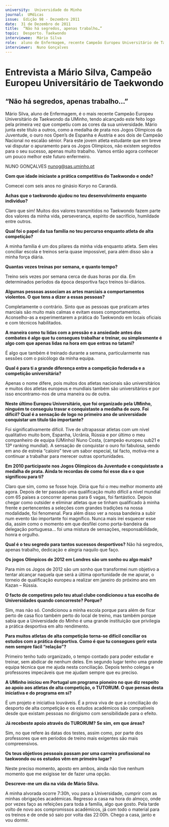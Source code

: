 ```yaml
---
university:  Universidade do Minho
journal:  UMdicas
issue:  Edição 98 - Dezembro 2011
date:  31 de Dezembro de 2011
title:  “Não há segredos, apenas trabalho…”
topic:  Desporto. Taekwondo
interviewee:  Mário Silva
role:  aluno de Enfermagem, recente Campeão Europeu Universitário de Taekwondo da UMinho
interviewer:  Nuno Gonçalves
--- 
```


# Entrevista a Mário Silva, Campeão Europeu Universitário de Taekwondo 

## “Não há segredos, apenas trabalho…”


Mário Silva, aluno de Enfermagem, é o mais recente Campeão Europeu Universitário de Taekwondo da UMinho, tendo alcançado este feito logo pela primeira vez que competiu com as cores da sua universidade. Mário junta este título a outros, como a medalha de prata nos Jogos Olímpicos da Juventude, o ouro nos Open’s de Espanha e Áustria e aos dois de Campeão Nacional no escalão sénior. Para este jovem atleta estudante que em breve vai disputar o apuramento para os Jogos Olímpicos, não existem segredos para o seu sucesso, apenas muito trabalho. Vamos então agora conhecer um pouco melhor este futuro enfermeiro.


NUNO GONÇALVES nunog@sas.uminho.pt 


**Com que idade iniciaste a prática competitiva do Taekwondo e onde?**

Comecei com seis anos no ginásio Koryo no Carandá.
 

**Achas que o taekwondo ajudou no teu desenvolvimento enquanto indivíduo?**

Claro que sim! Muitos dos valores transmitidos no Taekwondo fazem parte dos valores da minha vida, perseverança, espírito de sacrifício, humildade entre outros.
 

**Qual foi o papel da tua família no teu percurso enquanto atleta de alta competição?**

A minha família é um dos pilares da minha vida enquanto atleta. Sem eles conciliar escola e treinos seria quase impossível, para além disso são a minha força diária.
 

**Quantas vezes treinas por semana, e quanto tempo?**

Treino seis vezes por semana cerca de duas horas por dia. Em determinados períodos da época desportiva faço treinos bi-diários.
 

**Algumas pessoas associam as artes marciais a comportamentos violentos. O que tens a dizer a essas pessoas?**

Completamente o contrário. Sinto que as pessoas que praticam artes marciais são muito mais calmas e evitam esses comportamentos. Aconselho-as a experimentarem a prática do Taekwondo em locais oficiais e com técnicos habilitados.
 

**A maneira como tu lidas com a pressão e a ansiedade antes dos combates é algo que tu consegues trabalhar e treinar, ou simplesmente é algo com que apenas lidas na hora em que entras no tatami?**

É algo que também é treinado durante a semana, particularmente nas sessões com o psicólogo da minha equipa.  


**Qual é para ti a grande diferença entre a competição federada e a competição universitária?**

Apenas o nome difere, pois muitos dos atletas nacionais são universitários e muitos dos atletas europeus e mundiais também são universitários e por isso encontramo-nos de uma maneira ou de outra.
 

**Neste último Europeu Universitário, que foi organizado pela UMinho, ninguém te conseguiu travar e conquistaste a medalha de ouro. Foi difícil? Qual é a sensação de logo no primeiro ano de universidade conquistar um titulo tão importante?**

Foi significativamente difícil. Tive de ultrapassar atletas com um nível qualitativo muito bom, Espanha, Ucrânia, Rússia e por último o meu companheiro de equipa (UMinho) Nuno Costa, (campeão europeu sub21 e 13º ranking mundial). A sensação de conquistar o ouro foi fabulosa, sendo em ano de estreia “caloiro” teve um sabor especial, tal facto, motiva-me a continuar a trabalhar para merecer outras oportunidades. 


**Em 2010 participaste nos Jogos Olímpicos da Juventude e conquistaste a medalha de prata. Ainda te recordas de como foi esse dia e o que significou para ti?**

Claro que sim, como se fosse hoje. Diria que foi o meu melhor momento até agora. Depois de ter passado uma qualificação muito difícil a nível mundial com 65 países a concorrer apenas para 6 vagas, foi fantástico. Depois chegar como outsider e eliminar atletas que se tinham qualificado à minha frente e pertencentes a seleções com grandes tradições na nossa modalidade, foi fenomenal. Para além disso ver a nossa bandeira a subir num evento tão importante foi magnífico. Nunca mais irei esquecer esse dia, assim como o momento em que desfilei como porta-bandeira da delegação portuguesa… foi uma mistura de sensações, responsabilidade, honra e orgulho.


**Qual é o teu segredo para tantos sucessos desportivos?**
Não há segredos, apenas trabalho, dedicação e alegria naquilo que faço.  


**Os jogos Olímpicos de 2012 em Londres são um sonho ou algo mais?**

Para mim os Jogos de 2012 são um sonho que transformei num objetivo a tentar alcançar naquela que será a última oportunidade de me apurar, o torneio de qualificação europeu a realizar em janeiro do próximo ano em Kazan – Rússia.
 

**O facto de competires pelo teu atual clube condicionou a tua escolha de Universidades quando concorreste? Porque?**

Sim, mas não só. Condicionou a minha escola porque para além de ficar perto de casa fico também perto do local de treino, mas também porque sabia que a Universidade do Minho é uma grande instituição que privilegia a prática desportiva em alto rendimento.
 

**Para muitos atletas de alta competição torna-se difícil conciliar os estudos com a prática desportiva. Como é que tu consegues gerir esta nem sempre fácil “relação”?**

Primeiro tenho tudo organizado, o tempo contado para poder estudar e treinar, sem abdicar de nenhum deles. Em segundo lugar tenho uma grande equipa técnica que me ajuda nesta conciliação. Depois tenho colegas e professores impecáveis que me ajudam sempre que eu preciso.
 

**A UMinho iniciou em Portugal um programa pioneiro no que diz respeito ao apoio aos atletas de alta competição, o TUTORUM. O que pensas desta iniciativa e do programa em si?**

É um projeto e iniciativa louváveis. É a prova viva de que a conciliação do desporto de alta competição e os estudos académicos são compatíveis desde que existam pessoas no dirigismo com sensibilidade para o efeito.
 

**Já recebeste apoio através do TURORUM? Se sim, em que áreas?**

Sim, no que refere às datas dos testes, assim como, por parte dos professores que em períodos de treino mais exigentes são mais compreensivos.
 

**Os teus objetivos pessoais passam por uma carreira profissional no taekwondo ou os estudos vêm em primeiro lugar?**

Neste preciso momento, aposto em ambos, ainda não tive nenhum momento que me exigisse ter de fazer uma opção.
 
 
**Descreve-me um dia na vida de Mário Silva.**

A minha alvorada ocorre 7:30h, vou para a Universidade, cumprir com as minhas obrigações académicas. Regresso a casa na hora do almoço, onde por vezes faço as refeições para toda a família, algo que gosto. Pela tarde volto de novo aos compromissos académicos, já com todo o material para os treinos e de onde só saio por volta das 22:00h. Chego a casa, janto e vou dormir.

